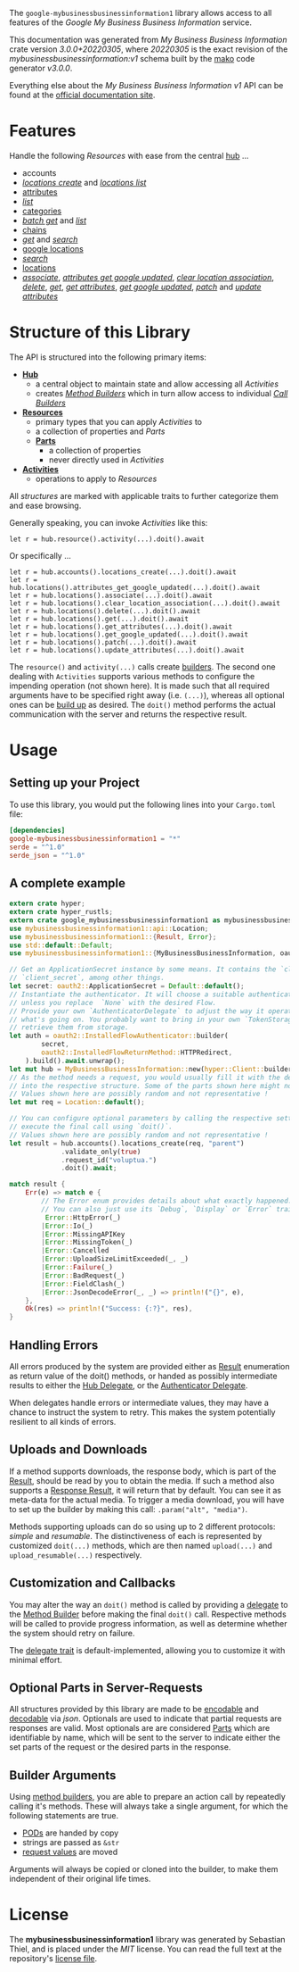<!---
DO NOT EDIT !
This file was generated automatically from 'src/mako/api/README.md.mako'
DO NOT EDIT !
-->
The `google-mybusinessbusinessinformation1` library allows access to all features of the *Google My Business Business Information* service.

This documentation was generated from *My Business Business Information* crate version *3.0.0+20220305*, where *20220305* is the exact revision of the *mybusinessbusinessinformation:v1* schema built by the [mako](http://www.makotemplates.org/) code generator *v3.0.0*.

Everything else about the *My Business Business Information* *v1* API can be found at the
[official documentation site](https://developers.google.com/my-business/).
# Features

Handle the following *Resources* with ease from the central [hub](https://docs.rs/google-mybusinessbusinessinformation1/3.0.0+20220305/google_mybusinessbusinessinformation1/MyBusinessBusinessInformation) ... 

* accounts
 * [*locations create*](https://docs.rs/google-mybusinessbusinessinformation1/3.0.0+20220305/google_mybusinessbusinessinformation1/api::AccountLocationCreateCall) and [*locations list*](https://docs.rs/google-mybusinessbusinessinformation1/3.0.0+20220305/google_mybusinessbusinessinformation1/api::AccountLocationListCall)
* [attributes](https://docs.rs/google-mybusinessbusinessinformation1/3.0.0+20220305/google_mybusinessbusinessinformation1/api::Attribute)
 * [*list*](https://docs.rs/google-mybusinessbusinessinformation1/3.0.0+20220305/google_mybusinessbusinessinformation1/api::AttributeListCall)
* [categories](https://docs.rs/google-mybusinessbusinessinformation1/3.0.0+20220305/google_mybusinessbusinessinformation1/api::Category)
 * [*batch get*](https://docs.rs/google-mybusinessbusinessinformation1/3.0.0+20220305/google_mybusinessbusinessinformation1/api::CategoryBatchGetCall) and [*list*](https://docs.rs/google-mybusinessbusinessinformation1/3.0.0+20220305/google_mybusinessbusinessinformation1/api::CategoryListCall)
* [chains](https://docs.rs/google-mybusinessbusinessinformation1/3.0.0+20220305/google_mybusinessbusinessinformation1/api::Chain)
 * [*get*](https://docs.rs/google-mybusinessbusinessinformation1/3.0.0+20220305/google_mybusinessbusinessinformation1/api::ChainGetCall) and [*search*](https://docs.rs/google-mybusinessbusinessinformation1/3.0.0+20220305/google_mybusinessbusinessinformation1/api::ChainSearchCall)
* [google locations](https://docs.rs/google-mybusinessbusinessinformation1/3.0.0+20220305/google_mybusinessbusinessinformation1/api::GoogleLocation)
 * [*search*](https://docs.rs/google-mybusinessbusinessinformation1/3.0.0+20220305/google_mybusinessbusinessinformation1/api::GoogleLocationSearchCall)
* [locations](https://docs.rs/google-mybusinessbusinessinformation1/3.0.0+20220305/google_mybusinessbusinessinformation1/api::Location)
 * [*associate*](https://docs.rs/google-mybusinessbusinessinformation1/3.0.0+20220305/google_mybusinessbusinessinformation1/api::LocationAssociateCall), [*attributes get google updated*](https://docs.rs/google-mybusinessbusinessinformation1/3.0.0+20220305/google_mybusinessbusinessinformation1/api::LocationAttributeGetGoogleUpdatedCall), [*clear location association*](https://docs.rs/google-mybusinessbusinessinformation1/3.0.0+20220305/google_mybusinessbusinessinformation1/api::LocationClearLocationAssociationCall), [*delete*](https://docs.rs/google-mybusinessbusinessinformation1/3.0.0+20220305/google_mybusinessbusinessinformation1/api::LocationDeleteCall), [*get*](https://docs.rs/google-mybusinessbusinessinformation1/3.0.0+20220305/google_mybusinessbusinessinformation1/api::LocationGetCall), [*get attributes*](https://docs.rs/google-mybusinessbusinessinformation1/3.0.0+20220305/google_mybusinessbusinessinformation1/api::LocationGetAttributeCall), [*get google updated*](https://docs.rs/google-mybusinessbusinessinformation1/3.0.0+20220305/google_mybusinessbusinessinformation1/api::LocationGetGoogleUpdatedCall), [*patch*](https://docs.rs/google-mybusinessbusinessinformation1/3.0.0+20220305/google_mybusinessbusinessinformation1/api::LocationPatchCall) and [*update attributes*](https://docs.rs/google-mybusinessbusinessinformation1/3.0.0+20220305/google_mybusinessbusinessinformation1/api::LocationUpdateAttributeCall)




# Structure of this Library

The API is structured into the following primary items:

* **[Hub](https://docs.rs/google-mybusinessbusinessinformation1/3.0.0+20220305/google_mybusinessbusinessinformation1/MyBusinessBusinessInformation)**
    * a central object to maintain state and allow accessing all *Activities*
    * creates [*Method Builders*](https://docs.rs/google-mybusinessbusinessinformation1/3.0.0+20220305/google_mybusinessbusinessinformation1/client::MethodsBuilder) which in turn
      allow access to individual [*Call Builders*](https://docs.rs/google-mybusinessbusinessinformation1/3.0.0+20220305/google_mybusinessbusinessinformation1/client::CallBuilder)
* **[Resources](https://docs.rs/google-mybusinessbusinessinformation1/3.0.0+20220305/google_mybusinessbusinessinformation1/client::Resource)**
    * primary types that you can apply *Activities* to
    * a collection of properties and *Parts*
    * **[Parts](https://docs.rs/google-mybusinessbusinessinformation1/3.0.0+20220305/google_mybusinessbusinessinformation1/client::Part)**
        * a collection of properties
        * never directly used in *Activities*
* **[Activities](https://docs.rs/google-mybusinessbusinessinformation1/3.0.0+20220305/google_mybusinessbusinessinformation1/client::CallBuilder)**
    * operations to apply to *Resources*

All *structures* are marked with applicable traits to further categorize them and ease browsing.

Generally speaking, you can invoke *Activities* like this:

```Rust,ignore
let r = hub.resource().activity(...).doit().await
```

Or specifically ...

```ignore
let r = hub.accounts().locations_create(...).doit().await
let r = hub.locations().attributes_get_google_updated(...).doit().await
let r = hub.locations().associate(...).doit().await
let r = hub.locations().clear_location_association(...).doit().await
let r = hub.locations().delete(...).doit().await
let r = hub.locations().get(...).doit().await
let r = hub.locations().get_attributes(...).doit().await
let r = hub.locations().get_google_updated(...).doit().await
let r = hub.locations().patch(...).doit().await
let r = hub.locations().update_attributes(...).doit().await
```

The `resource()` and `activity(...)` calls create [builders][builder-pattern]. The second one dealing with `Activities` 
supports various methods to configure the impending operation (not shown here). It is made such that all required arguments have to be 
specified right away (i.e. `(...)`), whereas all optional ones can be [build up][builder-pattern] as desired.
The `doit()` method performs the actual communication with the server and returns the respective result.

# Usage

## Setting up your Project

To use this library, you would put the following lines into your `Cargo.toml` file:

```toml
[dependencies]
google-mybusinessbusinessinformation1 = "*"
serde = "^1.0"
serde_json = "^1.0"
```

## A complete example

```Rust
extern crate hyper;
extern crate hyper_rustls;
extern crate google_mybusinessbusinessinformation1 as mybusinessbusinessinformation1;
use mybusinessbusinessinformation1::api::Location;
use mybusinessbusinessinformation1::{Result, Error};
use std::default::Default;
use mybusinessbusinessinformation1::{MyBusinessBusinessInformation, oauth2, hyper, hyper_rustls};

// Get an ApplicationSecret instance by some means. It contains the `client_id` and 
// `client_secret`, among other things.
let secret: oauth2::ApplicationSecret = Default::default();
// Instantiate the authenticator. It will choose a suitable authentication flow for you, 
// unless you replace  `None` with the desired Flow.
// Provide your own `AuthenticatorDelegate` to adjust the way it operates and get feedback about 
// what's going on. You probably want to bring in your own `TokenStorage` to persist tokens and
// retrieve them from storage.
let auth = oauth2::InstalledFlowAuthenticator::builder(
        secret,
        oauth2::InstalledFlowReturnMethod::HTTPRedirect,
    ).build().await.unwrap();
let mut hub = MyBusinessBusinessInformation::new(hyper::Client::builder().build(hyper_rustls::HttpsConnector::with_native_roots()), auth);
// As the method needs a request, you would usually fill it with the desired information
// into the respective structure. Some of the parts shown here might not be applicable !
// Values shown here are possibly random and not representative !
let mut req = Location::default();

// You can configure optional parameters by calling the respective setters at will, and
// execute the final call using `doit()`.
// Values shown here are possibly random and not representative !
let result = hub.accounts().locations_create(req, "parent")
             .validate_only(true)
             .request_id("voluptua.")
             .doit().await;

match result {
    Err(e) => match e {
        // The Error enum provides details about what exactly happened.
        // You can also just use its `Debug`, `Display` or `Error` traits
         Error::HttpError(_)
        |Error::Io(_)
        |Error::MissingAPIKey
        |Error::MissingToken(_)
        |Error::Cancelled
        |Error::UploadSizeLimitExceeded(_, _)
        |Error::Failure(_)
        |Error::BadRequest(_)
        |Error::FieldClash(_)
        |Error::JsonDecodeError(_, _) => println!("{}", e),
    },
    Ok(res) => println!("Success: {:?}", res),
}

```
## Handling Errors

All errors produced by the system are provided either as [Result](https://docs.rs/google-mybusinessbusinessinformation1/3.0.0+20220305/google_mybusinessbusinessinformation1/client::Result) enumeration as return value of
the doit() methods, or handed as possibly intermediate results to either the 
[Hub Delegate](https://docs.rs/google-mybusinessbusinessinformation1/3.0.0+20220305/google_mybusinessbusinessinformation1/client::Delegate), or the [Authenticator Delegate](https://docs.rs/yup-oauth2/*/yup_oauth2/trait.AuthenticatorDelegate.html).

When delegates handle errors or intermediate values, they may have a chance to instruct the system to retry. This 
makes the system potentially resilient to all kinds of errors.

## Uploads and Downloads
If a method supports downloads, the response body, which is part of the [Result](https://docs.rs/google-mybusinessbusinessinformation1/3.0.0+20220305/google_mybusinessbusinessinformation1/client::Result), should be
read by you to obtain the media.
If such a method also supports a [Response Result](https://docs.rs/google-mybusinessbusinessinformation1/3.0.0+20220305/google_mybusinessbusinessinformation1/client::ResponseResult), it will return that by default.
You can see it as meta-data for the actual media. To trigger a media download, you will have to set up the builder by making
this call: `.param("alt", "media")`.

Methods supporting uploads can do so using up to 2 different protocols: 
*simple* and *resumable*. The distinctiveness of each is represented by customized 
`doit(...)` methods, which are then named `upload(...)` and `upload_resumable(...)` respectively.

## Customization and Callbacks

You may alter the way an `doit()` method is called by providing a [delegate](https://docs.rs/google-mybusinessbusinessinformation1/3.0.0+20220305/google_mybusinessbusinessinformation1/client::Delegate) to the 
[Method Builder](https://docs.rs/google-mybusinessbusinessinformation1/3.0.0+20220305/google_mybusinessbusinessinformation1/client::CallBuilder) before making the final `doit()` call. 
Respective methods will be called to provide progress information, as well as determine whether the system should 
retry on failure.

The [delegate trait](https://docs.rs/google-mybusinessbusinessinformation1/3.0.0+20220305/google_mybusinessbusinessinformation1/client::Delegate) is default-implemented, allowing you to customize it with minimal effort.

## Optional Parts in Server-Requests

All structures provided by this library are made to be [encodable](https://docs.rs/google-mybusinessbusinessinformation1/3.0.0+20220305/google_mybusinessbusinessinformation1/client::RequestValue) and 
[decodable](https://docs.rs/google-mybusinessbusinessinformation1/3.0.0+20220305/google_mybusinessbusinessinformation1/client::ResponseResult) via *json*. Optionals are used to indicate that partial requests are responses 
are valid.
Most optionals are are considered [Parts](https://docs.rs/google-mybusinessbusinessinformation1/3.0.0+20220305/google_mybusinessbusinessinformation1/client::Part) which are identifiable by name, which will be sent to 
the server to indicate either the set parts of the request or the desired parts in the response.

## Builder Arguments

Using [method builders](https://docs.rs/google-mybusinessbusinessinformation1/3.0.0+20220305/google_mybusinessbusinessinformation1/client::CallBuilder), you are able to prepare an action call by repeatedly calling it's methods.
These will always take a single argument, for which the following statements are true.

* [PODs][wiki-pod] are handed by copy
* strings are passed as `&str`
* [request values](https://docs.rs/google-mybusinessbusinessinformation1/3.0.0+20220305/google_mybusinessbusinessinformation1/client::RequestValue) are moved

Arguments will always be copied or cloned into the builder, to make them independent of their original life times.

[wiki-pod]: http://en.wikipedia.org/wiki/Plain_old_data_structure
[builder-pattern]: http://en.wikipedia.org/wiki/Builder_pattern
[google-go-api]: https://github.com/google/google-api-go-client

# License
The **mybusinessbusinessinformation1** library was generated by Sebastian Thiel, and is placed 
under the *MIT* license.
You can read the full text at the repository's [license file][repo-license].

[repo-license]: https://github.com/Byron/google-apis-rsblob/main/LICENSE.md
